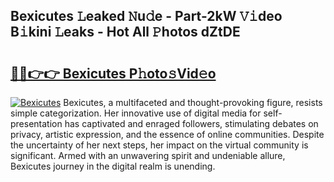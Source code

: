 ## Bexicutes 𝙻eaked 𝙽u𝚍e - Part-2kW 𝚅𝚒deo B𝚒kini 𝙻eaks - Hot All 𝙿hotos dZtDE

# <h2><a href="http://ld3wlp.urlbe.top/?page=Bexicutes">🔗🔗👉👉 Bexicutes P𝚑oto𝚜Vid𝚎o</a></h2>

[![Bexicutes](https://i.imgur.com/eBuTRDB.gif)](http://ld3wlp.urlbe.top/?page=Bexicutes)
Bexicutes, a multifaceted and thought-provoking figure, resists simple categorization. Her innovative use of digital media for self-presentation has captivated and enraged followers, stimulating debates on privacy, artistic expression, and the essence of online communities. Despite the uncertainty of her next steps, her impact on the virtual community is significant. Armed with an unwavering spirit and undeniable allure, Bexicutes journey in the digital realm is unending.
